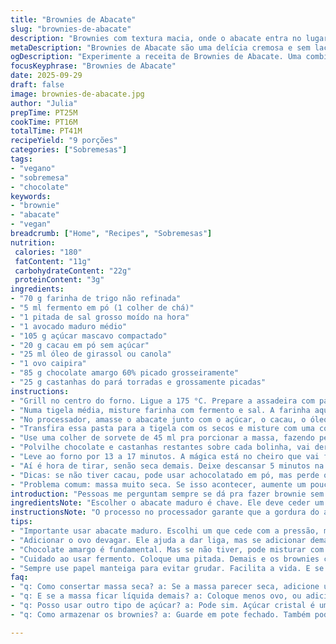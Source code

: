 ```yaml
---
title: "Brownies de Abacate"
slug: "brownies-de-abacate"
description: "Brownies com textura macia, onde o abacate entra no lugar da manteiga. Tem cacau, toque amargo do chocolate 60%, e pacanas torradas que dão crocância. Meio sem lactose, sem derivados do leite, fácil pra quem tem intolerância. Troquei o cacau pra 20 g a menos, milho em pó no lugar da farinha às vezes, pra dar leveza que já testei. Óleo vegetal substitui manteiga com menos gordura saturada. O segredo está na textura da massa, que deve ficar úmida, quase mole. Forno a 175 °C, mas olho nos 12-16 minutos, depende do forno e da forma. Cheiro invade a cozinha, chocolate derretido formando essa casquinha fina e quebradiça. Cura-dente ajuda mais que relógio, toque no centro pra sentir. Couro na forma? Não precisa untar se usar papel manteiga, dica sábia pra evitar bagunça e perder biscoito."
metaDescription: "Brownies de Abacate são uma delícia cremosa e sem lactose. Aprenda essa receita única e surpreendente com chocolate e castanhas."
ogDescription: "Experimente a receita de Brownies de Abacate. Uma combinação surpreendente que traz chocolate e castanhas em uma textura incrível."
focusKeyphrase: "Brownies de Abacate"
date: 2025-09-29
draft: false
image: brownies-de-abacate.jpg
author: "Julia"
prepTime: PT25M
cookTime: PT16M
totalTime: PT41M
recipeYield: "9 porções"
categories: ["Sobremesas"]
tags:
- "vegano"
- "sobremesa"
- "chocolate"
keywords:
- "brownie"
- "abacate"
- "vegan"
breadcrumb: ["Home", "Recipes", "Sobremesas"]
nutrition: 
 calories: "180"
 fatContent: "11g"
 carbohydrateContent: "22g"
 proteinContent: "3g"
ingredients:
- "70 g farinha de trigo não refinada"
- "5 ml fermento em pó (1 colher de chá)"
- "1 pitada de sal grosso moído na hora"
- "1 avocado maduro médio"
- "105 g açúcar mascavo compactado"
- "20 g cacau em pó sem açúcar"
- "25 ml óleo de girassol ou canola"
- "1 ovo caipira"
- "85 g chocolate amargo 60% picado grosseiramente"
- "25 g castanhas do pará torradas e grossamente picadas"
instructions:
- "Grill no centro do forno. Ligue a 175 °C. Prepare a assadeira com papel manteiga dobrado rente, evita que grude, pode confiar naquele truque que já testei várias vezes."
- "Numa tigela média, misture farinha com fermento e sal. A farinha aqui é pra dar estrutura, então uso uma que não seja muito branca pra ter corpo e sabor."
- "No processador, amasse o abacate junto com o açúcar, o cacau, o óleo e o ovo. Vai ficar uma mistura meio densa, não bata demais pra não esquentar a massa. Levo até formar uma pasta homogênea, mas ainda cremosa."
- "Transfira essa pasta para a tigela com os secos e misture com uma colher de pau, devagar, incorporando sem bater demais. O ponto é uma massa grossa, com pedaços do chocolate picado misturados. Reserve metade do chocolate e das castanhas pra colocar por cima."
- "Use uma colher de sorvete de 45 ml pra porcionar a massa, fazendo pequenas bolas, deixando espaço entre elas para crescer e espalhar no forno, 3 dedos de distância no mínimo."
- "Polvilhe chocolate e castanhas restantes sobre cada bolinha, vai derreter no forno, formando uma camada crocante e brilhante que eu adoro."
- "Leve ao forno por 13 a 17 minutos. A mágica está no cheiro que vai ficando intenso; a borda do biscoito começará a ficar firme e endurecer, mas o centro deve ficar um pouco macio ao toque, quase pegajoso. Faça o teste do palito: ele sai com umas poucas migalhas úmidas, não completamente seco."
- "Aí é hora de tirar, senão seca demais. Deixe descansar 5 minutos na assadeira — o calor residual termina o cozimento, além disso ajuda a firmar. Depois transfira para uma grade pra esfriar completamente. A textura quando frio lembra brownie mesmo, meio úmido, meio crocante."
- "Dicas: se não tiver cacau, pode usar achocolatado em pó, mas perde o amargor e fica mais doce. Para versões veganas, troque ovo por linhaça hidratada; protocolar, não testei com linhaça, pode alterar a textura bastante."
- "Problema comum: massa muito seca. Se isso acontecer, aumente um pouco o óleo ou o abacate, a gordura é essencial pra riqueza do biscoito. Massa muito líquida? Vá devagar com o ovo, pode tirar parte, use uma colher a mais de farinha pra corrigir."
introduction: "Pessoas me perguntam sempre se dá pra fazer brownie sem manteiga, e eu aprendi que o abacate entrou pra isso de um jeito que não atrapalha o sabor, só deixa mais cremoso por dentro. No começo, achei estranho o tal da textura meio pastosa, mas quando você deixa assar do jeito certo, sai aquela crostinha no topo que ganha um contraste com o meio molhadinho — melhor parte, dúvida nenhuma. Substituir ingredientes pode assustar, mas o azeite de oliva virgem extra ou óleo de girassol funcionam sem comprometer. Trocando farinha branca para integral, a mordida fica mais encorpada, dá um toque mais rústico que eu gosto — especialmente no inverno."
ingredientsNote: "Escolher o abacate maduro é chave. Ele deve ceder um pouco à pressão dos dedos, mas sem estar muito mole; isso evita excesso de água na massa. O açúcar mascavo compensa com um toque caramelizado que transforma o sabor do cacau no meio amargo. Uso cacau em pó na versão menos doce, mas dá pra brincar com um mix de cacau e achocolatado. O óleo vegetal é mais neutro, evita aquela pegada forte de manteiga, e o ovo segura a estrutura. As castanhas podem ser pacanas ou castanhas do pará, torradas pra trazer aquele cheiro de casa, de receita velha guardada na memória. Sempre pico grosseiro pra sentir a crocância na hora da mordida."
instructionsNote: "O processo no processador garante que a gordura do abacate se incorpore bem com o açúcar, criando uma base densa — atenção para não ficar líquida demais, o ovo ajuda na textura. Misturar os secos depois evita ressecar a massa e mantém o equilíbrio da farinha. Espaçar as bolinhas na assadeira é um clássico, evita o efeito pizza no forno; isso já me salvou várias vezes de brownies grudados. Observar as bordas firmando e o centro ainda macio é o melhor jeito de saber quando parar o forno, e o palito só ajuda pra confirmar, não substitui o toque e o cheiro. Deixar esfriar na grade é o passo que define o biscoito, o calor restante ainda atua dentro do biscoito, dando o ponto final. Cuidado pra não assar demais nem pouco — aí o resultado pode virar borracha ou pasta crua."
tips:
- "Importante usar abacate maduro. Escolhi um que cede com a pressão, mas não estava líquido. Se estiver muito mole, pode alterar a umidade da massa. Isso é crucial."
- "Adicionar o ovo devagar. Ele ajuda a dar liga, mas se adicionar demais a massa pode ficar líquida. Use um ovo caipira, que tem mais sabor e textura."
- "Chocolate amargo é fundamental. Mas se não tiver, pode misturar com achocolatado. O gosto muda, mas vai ficar bom do seu jeito."
- "Cuidado ao usar fermento. Coloque uma pitada. Demais e os brownies crescem muito e podem desabar. A mistura deve ser densa, equilibrada."
- "Sempre use papel manteiga para evitar grudar. Facilita a vida. E se não tiver, unte a forma, mas isso é mais bagunçado. Cada minuto conta no forno."
faq:
- "q: Como consertar massa seca? a: Se a massa parecer seca, adicione um pouco mais de abacate ou óleo. Gordura é importante pra textura. Testei isso e deu certo."
- "q: E se a massa ficar líquida demais? a: Coloque menos ovo, ou adicione um pouco mais de farinha. Só um pouco, não pode perder a consistência."
- "q: Posso usar outro tipo de açúcar? a: Pode sim. Açúcar cristal é uma opção, mas vai mudar um pouco o sabor. O mascavo tem aquele toque especial."
- "q: Como armazenar os brownies? a: Guarde em pote fechado. Também pode colocar na geladeira, mas isso muda a textura. Deixe fora uns dias, se não vai demorar."

---
```

